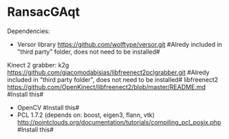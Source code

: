 # RansacGAqt

Dependencies:

- Versor library https://github.com/wolftype/versor.git #Alredy included in "third party" folder, does not need to be installed#

Kinect 2 grabber:
k2g https://github.com/giacomodabisias/libfreenect2pclgrabber.git #Alredy included in "third party folder", does not need to be installed#
libfreenect2 https://github.com/OpenKinect/libfreenect2/blob/master/README.md #Install this#


- OpenCV #Install this#
- PCL 1.7.2 (depends on: boost, eigen3, flann, vtk) http://pointclouds.org/documentation/tutorials/compiling_pcl_posix.php #Install this#
 

